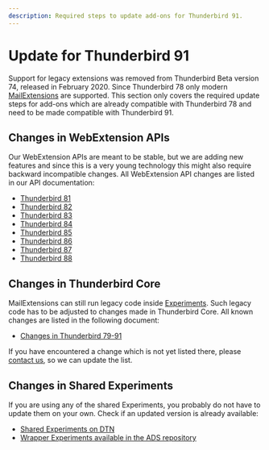 ```yaml
---
description: Required steps to update add-ons for Thunderbird 91.
---
```


# Update for Thunderbird 91

Support for legacy extensions was removed from Thunderbird Beta version 74, released in February 2020. Since Thunderbird 78 only modern [MailExtensions](https://developer.thunderbird.net/add-ons/about-add-ons) are supported. This section only covers the required update steps for add-ons which are already compatible with Thunderbird 78 and need to be made compatible with Thunderbird 91.

## Changes in WebExtension APIs

Our WebExtension APIs are meant to be stable, but we are adding new features and since this is a very young technology this might also require backward incompatible changes. All WebExtension API changes are listed in our API documentation:

* [Thunderbird 81](https://webextension-api.thunderbird.net/en/latest/changes/beta81.html)
* [Thunderbird 82](https://webextension-api.thunderbird.net/en/latest/changes/beta82.html)
* [Thunderbird 83](https://webextension-api.thunderbird.net/en/latest/changes/beta83.html)
* [Thunderbird 84](https://webextension-api.thunderbird.net/en/latest/changes/beta84.html)
* [Thunderbird 85](https://webextension-api.thunderbird.net/en/latest/changes/beta85.html)
* [Thunderbird 86](https://webextension-api.thunderbird.net/en/latest/changes/beta86.html)
* [Thunderbird 87](https://webextension-api.thunderbird.net/en/latest/changes/beta87.html)
* [Thunderbird 88](https://webextension-api.thunderbird.net/en/latest/changes/beta88.html)

## Changes in Thunderbird Core

MailExtensions can still run legacy code inside [Experiments](../../mailextensions/#experiment-apis). Such legacy code has to be adjusted to changes made in Thunderbird Core. All known changes are listed in the following document:

* [Changes in Thunderbird 79-91](changes.md)

If you have encountered a change which is not yet listed there, please [contact us](../../community.md), so we can update the list.

## Changes in Shared Experiments

If you are using any of the shared Experiments, you probably do not have to update them on your own. Check if an updated version is already available:

* [Shared Experiments on DTN](../../mailextensions/#sharing-experiment-apis)
* [Wrapper Experiments available in the ADS repository](https://github.com/thundernest/addon-developer-support/tree/master/wrapper-apis)

